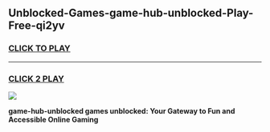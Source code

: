 
## Unblocked-Games-game-hub-unblocked-Play-Free-qi2yv
<h3>
<a href="https://premium76.site?title=game-hub-unblocked&ref=20M">CLICK TO PLAY</a></h3>
<hr>

<h3>
<a href="https://premium76.site?title=game-hub-unblocked&ref=20M">CLICK 2 PLAY</a>
  
</h3>

<a href="https://premium76.site?title=game-hub-unblocked&ref=19M"><img src="https://clearcache.store/games.png"></a>


**game-hub-unblocked games unblocked: Your Gateway to Fun and Accessible Online Gaming**
